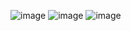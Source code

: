 ![image](https://github.com/user-attachments/assets/08a65a88-f142-458b-afdf-a6f511a05e92)
![image](https://github.com/user-attachments/assets/d7016d33-cbb0-435e-9dca-35b6a642ec7c)
![image](https://github.com/user-attachments/assets/95212567-960e-4a75-8a8a-ae1ba19700e3)
